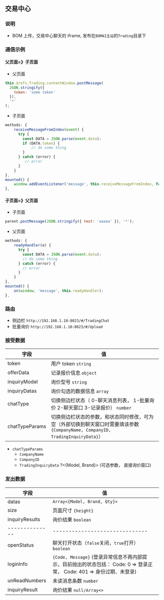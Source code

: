 ## 交易中心

### 说明

- BOM 上传，交易中心聊天的 iframe, 发布在`BOMAI主站`的`Trading`目录下

### 通信示例

#### 父页面=》子页面

- 父页面

```javascript
this.$refs.Trading.contentWindow.postMessage(
  JSON.stringify({
    token: 'some token'
  }),
  '*'
);
```

- 子页面

```javascript
methods: {
    receiveMessageFromIndex(event) {
      try {
        const DATA = JSON.parse(event.data);
        if (DATA.token) {
            // do some thing
        }
      } catch (error) {
         // error
      }
    }
},
mounted() {
    window.addEventListener('message', this.receiveMessageFromIndex, false);
},
```

#### 子页面=》父页面

- 子页面

```javascript
parent.postMessage(JSON.stringify({ test: 'aaaaa' }), '*');
```

- 父页面

```javascript
methods: {
    readyHandler(e) {
      try {
        const DATA = JSON.parse(event.data);
        // do some thing
      } catch (error) {
        // error
      }
    }
},
mounted() {
    on(window, 'message', this.readyHandler);
},
```

### 路由

- 侧边栏 `http://192.168.1.10:8023/#/TradingChat`
- 批量询价 `http://192.168.1.10:8023/#/Upload`

### 接受数据

| 字段           | 值                                                                                                                             |
| -------------- | ------------------------------------------------------------------------------------------------------------------------------ |
| token          | 用户 token `string`                                                                                                            |
| offerData      | 记录报价信息 `object`                                                                                                          |
| inquiryModel   | 询价型号 `string`                                                                                                              |
| inquiryDatas   | 询价勾选的数据信息 `array`                                                                                                     |
| chatType       | 切换侧边栏状态（ 0-聊天消息列表， 1-批量询价 2-聊天窗口 3-记录报价） `number`                                                  |
| chatTypeParams | 切换侧边栏状态的参数，和状态同时修改，可为空（外部切换到聊天窗口时需要填该参数`{CompanyName, CompanyID, TradingInquiryData}`） |

- `chatTypeParams`
  - `CompanyName` <string>
  - `CompanyID` <string>
  - `TradingInquiryData` ?<{Model, Brand}> (可选参数， 直接询价窗口)

### 发出数据

| 字段           | 值                                                                                                                     |
| -------------- | ---------------------------------------------------------------------------------------------------------------------- |
| datas          | `Array<{Model, Brand, Qty}>`                                                                                           |
| size           | 页面尺寸 `{height}`                                                                                                    |
| inquiryResults | 询价结果 `boolean`                                                                                                     |
| -------------- | ------------------------------                                                                                         |
| openStatus     | 聊天打开状态（`false`关闭，`true`打开） `boolean`                                                                      |
| loginInfo      | `{Code, Message}` (登录异常信息不再内部提示，目前抛出的状态包括： Code: 0 => 登录正常， Code: 401 => 身份过期、未登录) |
| unReadNumbers  | 未读消息条数 `number`                                                                                                  |
| inquiryResult  | 询价结果 `null/Array<>`                                                                                                |
